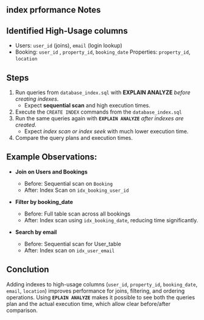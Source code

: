 ## index prformance Notes

## Identified High-Usage columns
- Users: `user_id` (joins), `email` (login lookup)
- Booking: `user_id` , `property_id`, `booking_date`
Properties: `property_id`, `location`

## Steps
1. Run queries from `database_index.sql` with **EXPLAIN ANALYZE** *before creating indexes*.
   - Expect **sequential scan** and high execution times.
2. Execute the `CREATE INDEX` commands from the `database_index.sql`
3. Run the same queries again with **`EXPLAIN ANALYZE`** *after indexes are created*.
   - Expect **index scan* or *index seek** with much lower execution time.
4. Compare the query plans and execution times.

## Example Observations:
-  **Join on Users and Bookings**
   - Before: Sequential scan on `Booking`
   - After: Index Scan on `idx_booking_user_id`

- **Filter by booking_date**
   - Before: Full table scan across all bookings
   - After: Index scan using `idx_booking_date`, reducing time significantly.

- **Search by email**
   - Before: Sequential scan for User_table
   - After: Index scan on `idx_user_email`

## Conclution
Adding indexes to high-usage columns (`user_id`, `property_id`, `booking_date`, `email`, `location`) improves performance for joins, filtering, and ordering operations.
Using **`EPLAIN ANALYZE`** makes it possible to see both the queries plan and the actual execution time, which allow clear before/after comparison.